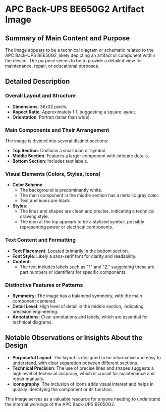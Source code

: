 # APC Back-UPS BE650G2 Artifact Image

## Summary of Main Content and Purpose
The image appears to be a technical diagram or schematic related to the APC Back-UPS BE650G2, likely depicting an artifact or component within the device. The purpose seems to be to provide a detailed view for maintenance, repair, or educational purposes.

## Detailed Description

### Overall Layout and Structure
- **Dimensions**: 36x32 pixels.
- **Aspect Ratio**: Approximately 1:1, suggesting a square layout.
- **Orientation**: Portrait (taller than wide).

### Main Components and Their Arrangement
The image is divided into several distinct sections:
- **Top Section**: Contains a small icon or symbol.
- **Middle Section**: Features a larger component with intricate details.
- **Bottom Section**: Includes text labels.

### Visual Elements (Colors, Styles, Icons)
- **Color Scheme**:
  - The background is predominantly white.
  - The main component in the middle section has a metallic gray color.
  - Text and icons are black.
- **Styles**:
  - The lines and shapes are clean and precise, indicating a technical drawing style.
  - The icon at the top appears to be a stylized symbol, possibly representing power or electrical components.

### Text Content and Formatting
- **Text Placement**: Located primarily in the bottom section.
- **Font Style**: Likely a sans-serif font for clarity and readability.
- **Content**:
  - The text includes labels such as "1" and "2," suggesting these are part numbers or identifiers for specific components.

### Distinctive Features or Patterns
- **Symmetry**: The image has a balanced symmetry, with the main component centered.
- **Detail Level**: High level of detail in the middle section, indicating precision engineering.
- **Annotations**: Clear annotations and labels, which are essential for technical diagrams.

## Notable Observations or Insights About the Design
- **Purposeful Layout**: The layout is designed to be informative and easy to understand, with clear separation between different sections.
- **Technical Precision**: The use of precise lines and shapes suggests a high level of technical accuracy, which is crucial for maintenance and repair manuals.
- **Iconography**: The inclusion of icons adds visual interest and helps in quickly identifying the component or its function.

This image serves as a valuable resource for anyone needing to understand the internal workings of the APC Back-UPS BE650G2.